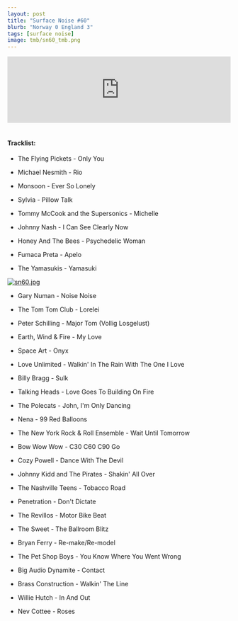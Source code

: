 ```yaml
---
layout: post
title: "Surface Noise #60"
blurb: "Norway 0 England 3"
tags: [surface noise]
image: tmb/sn60_tmb.png
---
```


<iframe scrolling="no" id="hearthis_at_track_3307559" width="100%" height="150" src="https://hearthis.at/embed/3307559/transparent_black/?hcolor=&color=&style=2&block_size=2&block_space=1&background=1&waveform=0&cover=0&autoplay=0&css=" frameborder="0" allowtransparency allow="autoplay"><p>Listen to <a href="https://hearthis.at/zerocc/surface-noise-60-27619/" target="_blank">Surface Noise #60 (27/6/19)</a> <span>by</span><a href="https://hearthis.at/zerocc/" target="_blank" >Zero</a> <span>on</span> <a href="https://hearthis.at/" target="_blank">hearthis.at</a></p></iframe>
&nbsp;

#### Tracklist:

- The Flying Pickets - Only You
- Michael Nesmith - Rio
- Monsoon - Ever So Lonely

- Sylvia - Pillow Talk
- Tommy McCook and the Supersonics - Michelle
- Johnny Nash - I Can See Clearly Now

- Honey And The Bees - Psychedelic Woman
- Fumaca Preta - Apelo
- The Yamasukis - Yamasuki

[![sn60.jpg](https://i.postimg.cc/wMzHZCyX/sn60.jpg)](https://postimg.cc/hz2H730v)

- Gary Numan - Noise Noise
- The Tom Tom Club - Lorelei
- Peter Schilling - Major Tom (Vollig Losgelust)

- Earth, Wind & Fire - My Love
- Space Art - Onyx
- Love Unlimited - Walkin' In The Rain With The One I Love

- Billy Bragg - Sulk
- Talking Heads - Love Goes To Building On Fire
- The Polecats - John, I'm Only Dancing

- Nena - 99 Red Balloons
- The New York Rock & Roll Ensemble - Wait Until Tomorrow
- Bow Wow Wow - C30 C60 C90 Go

- Cozy Powell - Dance With The Devil
- Johnny Kidd and The Pirates - Shakin' All Over
- The Nashville Teens - Tobacco Road

- Penetration - Don't Dictate
- The Revillos - Motor Bike Beat
- The Sweet - The Ballroom Blitz

- Bryan Ferry - Re-make/Re-model
- The Pet Shop Boys - You Know Where You Went Wrong
- Big Audio Dynamite - Contact

- Brass Construction - Walkin' The Line
- Willie Hutch - In And Out

- Nev Cottee - Roses
